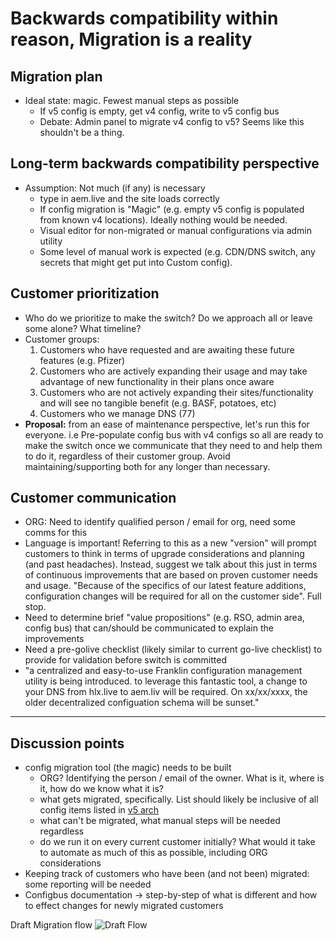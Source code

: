 # Backwards compatibility within reason, Migration is a reality


## Migration plan
- Ideal state: magic. Fewest manual steps as possible 
    - If v5 config is empty, get v4 config, write to v5 config bus
    - Debate: Admin panel to migrate v4 config to v5? Seems like this shouldn't be a thing.

## Long-term backwards compatibility perspective
- Assumption: Not much (if any) is necessary
    - type in aem.live and the site loads correctly 
    - If config migration is "Magic" (e.g. empty v5 config is populated from known v4 locations). Ideally nothing would be needed.
    - Visual editor for non-migrated or manual configurations via admin utility
    - Some level of manual work is expected (e.g. CDN/DNS switch, any secrets that might get put into Custom config).

 
## Customer prioritization
- Who do we prioritize to make the switch? Do we approach all or leave some alone? What timeline?
- Customer groups:
    1. Customers who have requested and are awaiting these future features (e.g. Pfizer)
    2. Customers who are actively expanding their usage and may take advantage of new functionality in their plans once aware
    3. Customers who are not actively expanding their sites/functionality and will see no tangible benefit (e.g. BASF, potatoes, etc)
    4. Customers who we manage DNS (77)
- **Proposal:**  from an ease of maintenance perspective, let's run this for everyone. i.e Pre-populate config bus with v4 configs so all are ready to make the switch once we communicate that they need to and help them to do it, regardless of their customer group.  Avoid maintaining/supporting both for any longer than necessary.  


## Customer communication
- ORG: Need to identify qualified person / email for org, need some comms for this 
- Language is important! Referring to this as a new "version" will prompt customers to think in terms of upgrade considerations and planning (and past headaches).  Instead, suggest we talk about this just in terms of continuous improvements that are based on proven customer needs and usage. "Because of the specifics of our latest feature additions, configuration changes will be required for all on the customer side". Full stop. 
- Need to determine brief "value propositions" (e.g. RSO, admin area, config bus) that can/should be communicated to explain the improvements
- Need a pre-golive checklist (likely similar to current go-live checklist) to provide for validation before switch is committed
- "a centralized and easy-to-use Franklin configuration management utility is being introduced.  to leverage this fantastic tool, a change to your DNS from hlx.live to aem.liv will be required.  On xx/xx/xxxx, the older decentralized configuation schema will be sunset."

---

## Discussion points
- config migration tool (the magic) needs to be built
    - ORG? Identifying the person / email of the owner. What is it, where is it, how do we know what it is?
    - what gets migrated, specifically.  List should likely be inclusive of all config items listed in [v5 arch](https://www.aem.live/drafts/uncled/helix5#config-service-aspects)
    - what can't be migrated, what manual steps will be needed regardless 
    - do we run it on every current customer initially?  What would it take to automate as much of this as possible, including ORG considerations
- Keeping track of customers who have been (and not been) migrated: some reporting will be needed
- Configbus documentation -> step-by-step of what is different and how to effect changes for newly migrated customers

Draft Migration flow
![Draft Flow](https://github.com/adobe/helix-home/blob/main/hackathons/12-psp/3-migration/draftMigrationFlow.png)

